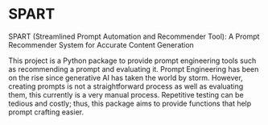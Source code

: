 # SPART
SPART (Streamlined Prompt Automation and Recommender Tool):
A Prompt Recommender System for Accurate Content Generation

This project is a Python package to provide prompt engineering tools such as
recommending a prompt and evaluating it. Prompt Engineering has been on the rise since
generative AI has taken the world by storm. However, creating prompts is not a
straightforward process as well as evaluating them, this currently is a very manual process.
Repetitive testing can be tedious and costly; thus, this package aims to provide functions
that help prompt crafting easier.